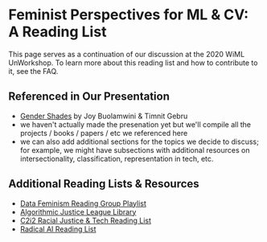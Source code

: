 # Feminist Perspectives for ML & CV: A Reading List
This page serves as a continuation of our discussion at the 2020 WiML UnWorkshop. To learn more about this reading list and how to contribute to it, see the FAQ.

## Referenced in Our Presentation
- [Gender Shades](http://gendershades.org/) by Joy Buolamwini & Timnit Gebru
- we haven't actually made the presenation yet but we'll compile all the projects / books / papers / etc we referenced here
- we can also add additional sections for the topics we decide to discuss; for example, we might have subsections with additional resources on intersectionality, classification, representation in tech, etc.

## Additional Reading Lists & Resources
- [Data Feminism Reading Group Playlist](https://www.youtube.com/playlist?list=PL6eSH4cAj3BdS2u4wAxNkIVI-uVqjA53v)
- [Algorithmic Justice League Library](https://www.ajlunited.org/library/home)
- [C2i2 Racial Justice & Tech Reading List](https://www.c2i2.ucla.edu/racial-justice-and-tech/)
- [Radical AI Reading List](http://radicalaiproject.org/#reading)